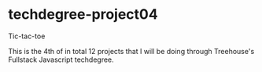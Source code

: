 # techdegree-project04
Tic-tac-toe

This is the 4th of in total 12 projects that I will be doing through Treehouse's Fullstack Javascript techdegree. 
